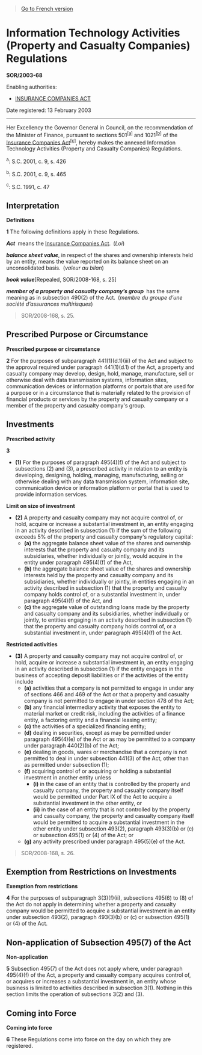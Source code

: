 > [Go to French version](/fr/Règlements/Décrets,%20ordonnances%20et%20règlements%20statutaires/2003/68.md)

# Information Technology Activities (Property and Casualty Companies) Regulations

**SOR/2003-68**

Enabling authorities: 
- [INSURANCE COMPANIES ACT](/en/Acts/Statutes%20of%20Canada/1991/c.%2047.md)

Date registered: 13 February 2003

----------

Her Excellency the Governor General in Council, on the recommendation of the Minister of Finance, pursuant to sections 501<sup><a href='#footnotea_e'>[a]</a></sup> and 1021<sup><a href='#footnoteb_e'>[b]</a></sup> of the [Insurance Companies Act](/en/Acts/Statutes%20of%20Canada/1991/c.%2047.md)<sup><a href='#footnotec_e'>[c]</a></sup>, hereby makes the annexed Information Technology Activities (Property and Casualty Companies) Regulations.

<a name='footnotea_e'><sup>a</sup></a>: S.C. 2001, c. 9, s. 426<br />

<a name='footnoteb_e'><sup>b</sup></a>: S.C. 2001, c. 9, s. 465<br />

<a name='footnotec_e'><sup>c</sup></a>: S.C. 1991, c. 47<br />




## Interpretation



**Definitions**

**1** The following definitions apply in these Regulations.

***Act*** means the [Insurance Companies Act](/en/Acts/Statutes%20of%20Canada/1991/c.%2047.md). (*Loi*)

***balance sheet value***, in respect of the shares and ownership interests held by an entity, means the value reported on its balance sheet on an unconsolidated basis. (*valeur au bilan*)

***book value***[Repealed, SOR/2008-168, s. 25]

***member of a property and casualty company’s group*** has the same meaning as in subsection 490(2) of the Act. (*membre du groupe d’une société d’assurances multirisques*)
> SOR/2008-168, s. 25.





## Prescribed Purpose or Circumstance



**Prescribed purpose or circumstance**

**2** For the purposes of subparagraph 441(1)(d.1)(iii) of the Act and subject to the approval required under paragraph 441(1)(d.1) of the Act, a property and casualty company may develop, design, hold, manage, manufacture, sell or otherwise deal with data transmission systems, information sites, communication devices or information platforms or portals that are used for a purpose or in a circumstance that is materially related to the provision of financial products or services by the property and casualty company or a member of the property and casualty company's group.




## Investments



**Prescribed activity**

**3** 

- **(1)** For the purposes of paragraph 495(4)(f) of the Act and subject to subsections (2) and (3), a prescribed activity in relation to an entity is developing, designing, holding, managing, manufacturing, selling or otherwise dealing with any data transmission system, information site, communication device or information platform or portal that is used to provide information services.

**Limit on size of investment**

- **(2)** A property and casualty company may not acquire control of, or hold, acquire or increase a substantial investment in, an entity engaging in an activity described in subsection (1) if the sum of the following exceeds 5% of the property and casualty company's regulatory capital:
	- **(a)** the aggregate balance sheet value of the shares and ownership interests that the property and casualty company and its subsidiaries, whether individually or jointly, would acquire in the entity under paragraph 495(4)(f) of the Act,
	- **(b)** the aggregate balance sheet value of the shares and ownership interests held by the property and casualty company and its subsidiaries, whether individually or jointly, in entities engaging in an activity described in subsection (1) that the property and casualty company holds control of, or a substantial investment in, under paragraph 495(4)(f) of the Act, and
	- **(c)** the aggregate value of outstanding loans made by the property and casualty company and its subsidiaries, whether individually or jointly, to entities engaging in an activity described in subsection (1) that the property and casualty company holds control of, or a substantial investment in, under paragraph 495(4)(f) of the Act.

**Restricted activities**

- **(3)** A property and casualty company may not acquire control of, or hold, acquire or increase a substantial investment in, an entity engaging in an activity described in subsection (1) if the entity engages in the business of accepting deposit liabilities or if the activities of the entity include
	- **(a)** activities that a company is not permitted to engage in under any of sections 466 and 469 of the Act or that a property and casualty company is not permitted to engage in under section 478 of the Act;
	- **(b)** any financial intermediary activity that exposes the entity to material market or credit risk, including the activities of a finance entity, a factoring entity and a financial leasing entity;
	- **(c)** the activities of a specialized financing entity;
	- **(d)** dealing in securities, except as may be permitted under paragraph 495(4)(e) of the Act or as may be permitted to a company under paragraph 440(2)(b) of the Act;
	- **(e)** dealing in goods, wares or merchandise that a company is not permitted to deal in under subsection 441(3) of the Act, other than as permitted under subsection (1);
	- **(f)** acquiring control of or acquiring or holding a substantial investment in another entity unless
		- **(i)** in the case of an entity that is controlled by the property and casualty company, the property and casualty company itself would be permitted under Part IX of the Act to acquire a substantial investment in the other entity, or
		- **(ii)** in the case of an entity that is not controlled by the property and casualty company, the property and casualty company itself would be permitted to acquire a substantial investment in the other entity under subsection 493(2), paragraph 493(3)(b) or (c) or subsection 495(1) or (4) of the Act; or
	- **(g)** any activity prescribed under paragraph 495(5)(e) of the Act.
> SOR/2008-168, s. 26.





## Exemption from Restrictions on Investments



**Exemption from restrictions**

**4** For the purposes of subparagraph 3(3)(f)(ii), subsections 495(6) to (8) of the Act do not apply in determining whether a property and casualty company would be permitted to acquire a substantial investment in an entity under subsection 493(2), paragraph 493(3)(b) or (c) or subsection 495(1) or (4) of the Act.




## Non-application of Subsection 495(7) of the Act



**Non-application**

**5** Subsection 495(7) of the Act does not apply where, under paragraph 495(4)(f) of the Act, a property and casualty company acquires control of, or acquires or increases a substantial investment in, an entity whose business is limited to activities described in subsection 3(1). Nothing in this section limits the operation of subsections 3(2) and (3).




## Coming into Force



**Coming into force**

**6** These Regulations come into force on the day on which they are registered.


